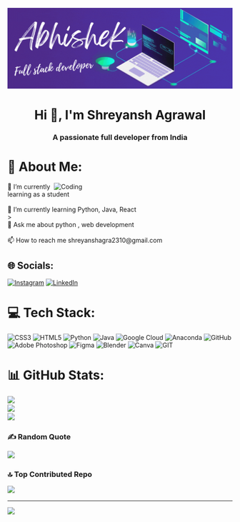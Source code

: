 ![MasterHead](https://github.com/abhii14/abhii14/blob/main/Abhishek.gif?raw=true)

<h1 align="center">Hi 👋, I'm Shreyansh Agrawal</h1>
<h3 align="center">A passionate full developer from India</h3>

# 💫 About Me:
 <img align="right" alt="Coding" width="400" src="https://www.careerguide.com/career/wp-content/uploads/2020/03/full-stack-development.gif">
🔭 I’m currently learning as a student<br><br>🌱 I’m currently learning Python, Java, React<br>><br>💬 Ask me about python , web development<br><br>📫 How to reach me shreyanshagra2310@gmail.com<br>

## 🌐 Socials:
[![Instagram](https://img.shields.io/badge/Instagram-%23E4405F.svg?logo=Instagram&logoColor=white)](https://instagram.com/abhishek_ag14) [![LinkedIn](https://img.shields.io/badge/LinkedIn-%230077B5.svg?logo=linkedin&logoColor=white)](https://www.linkedin.com/in/abhishek-agrawal-525ba127b) 

# 💻 Tech Stack:
![CSS3](https://img.shields.io/badge/css3-%231572B6.svg?style=for-the-badge&logo=css3&logoColor=white) ![HTML5](https://img.shields.io/badge/html5-%23E34F26.svg?style=for-the-badge&logo=html5&logoColor=white) ![Python](https://img.shields.io/badge/python-3670A0?style=for-the-badge&logo=python&logoColor=ffdd54) ![Java](https://img.shields.io/badge/java-%23ED8B00.svg?style=for-the-badge&logo=java&logoColor=white) ![Google Cloud](https://img.shields.io/badge/Google%20Cloud-%234285F4.svg?style=for-the-badge&logo=google-cloud&logoColor=white) ![Anaconda](https://img.shields.io/badge/Anaconda-%2344A833.svg?style=for-the-badge&logo=anaconda&logoColor=white) ![GitHub](https://img.shields.io/badge/GitHub-%23121011.svg?style=for-the-badge&logo=github&logoColor=white) ![Adobe Photoshop](https://img.shields.io/badge/adobephotoshop-%2331A8FF.svg?style=for-the-badge&logo=adobephotoshop&logoColor=white) 	![Figma](https://img.shields.io/badge/figma-%23F24E1E.svg?style=for-the-badge&logo=figma&logoColor=white) ![Blender](https://img.shields.io/badge/blender-%23F5792A.svg?style=for-the-badge&logo=blender&logoColor=white) ![Canva](https://img.shields.io/badge/Canva-%2300C4CC.svg?style=for-the-badge&logo=Canva&logoColor=white) ![GIT](https://img.shields.io/badge/Git-fc6d26?style=for-the-badge&logo=git&logoColor=white)


# 📊 GitHub Stats:
![](https://github-readme-stats.vercel.app/api?username=abhii14&theme=radical&hide_border=false&include_all_commits=false&count_private=false)<br/>
![](https://github-readme-streak-stats.herokuapp.com/?user=abhii14&theme=radical&hide_border=false)<br/>
![](https://github-readme-stats.vercel.app/api/top-langs/?username=abhii14&theme=radical&hide_border=false&include_all_commits=false&count_private=false&layout=compact)


### ✍️ Random Quote
![](https://quotes-github-readme.vercel.app/api?type=horizontal&theme=radical)

### 🔝 Top Contributed Repo
![](https://github-contributor-stats.vercel.app/api?username=abhii14&limit=5&theme=dracula&combine_all_yearly_contributions=true)

---
[![](https://visitcount.itsvg.in/api?id=abhii14&icon=4&color=0)](https://visitcount.itsvg.in)

<!-- Proudly created with GPRM ( https://gprm.itsvg.in ) -->
